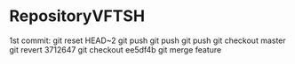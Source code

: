 # RepositoryVFTSH
1st commit:
  git reset HEAD~2
  git push
  git push
  git push
  git checkout master
  git revert 3712647
  git checkout ee5df4b
  git merge feature
